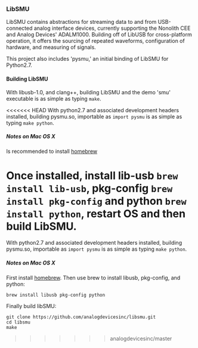 ### LibSMU

LibSMU contains abstractions for streaming data to and from USB-connected
analog interface devices, currently supporting the Nonolith CEE and Analog
Devices' ADALM1000. Building off of LibUSB for cross-platform operation, it
offers the sourcing of repeated waveforms, configuration of hardware, and
measuring of signals.

This project also includes 'pysmu,' an initial binding of LibSMU for Python2.7.

#### Building LibSMU

With libusb-1.0, and clang++, building LibSMU and the demo 'smu' executable is
as simple as typing `make`.

<<<<<<< HEAD
With python2.7 and associated development headers installed, building pysmu.so, importable as `import pysmu` is as simple as typing `make python`.

##### Notes on Mac OS X

Is recommended to install [homebrew](http://brew.sh)

Once installed, install lib-usb `brew install lib-usb`, pkg-config `brew install pkg-config` and python `brew install python`, restart OS and then build LibSMU. 
=======
With python2.7 and associated development headers installed, building pysmu.so,
importable as `import pysmu` is as simple as typing `make python`.

##### Notes on Mac OS X

First install [homebrew](http://brew.sh). Then use brew to install libusb, pkg-config, and python:

```
brew install libusb pkg-config python
```

Finally build libSMU:

```
git clone https://github.com/analogdevicesinc/libsmu.git
cd libsmu
make
```
>>>>>>> analogdevicesinc/master
